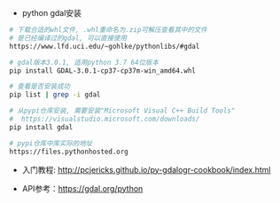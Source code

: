 - python gdal安装
```sh
# 下载合适的whl文件, .whl重命名为.zip可解压查看其中的文件
# 是已经编译过的gdal, 可以直接使用
https://www.lfd.uci.edu/~gohlke/pythonlibs/#gdal

# gdal版本3.0.1, 适用python 3.7 64位版本
pip install GDAL‑3.0.1‑cp37‑cp37m‑win_amd64.whl

# 查看是否安装成功
pip list | grep -i gdal

# 从pypi仓库安装, 需要安装"Microsoft Visual C++ Build Tools"
#  https://visualstudio.microsoft.com/downloads/
pip install gdal

# pypi仓库中库实际的地址
https://files.pythonhosted.org
```

- 入门教程: http://pcjericks.github.io/py-gdalogr-cookbook/index.html

- API参考：https://gdal.org/python
